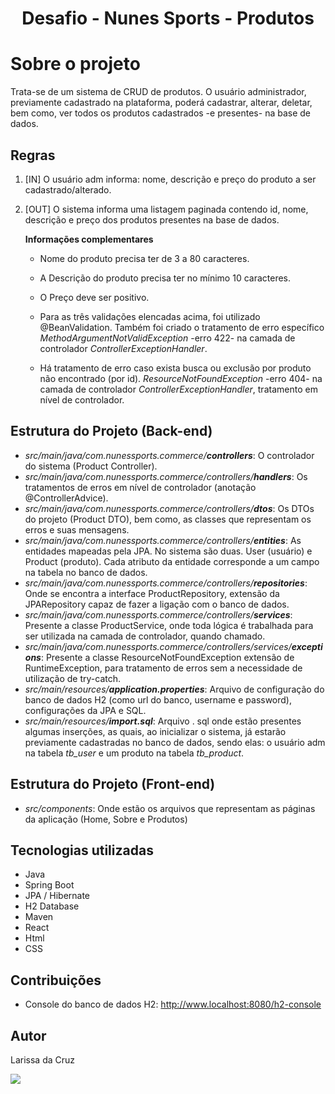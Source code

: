 <h1 align="center"> Desafio - Nunes Sports - Produtos </h1>

# Sobre o projeto

Trata-se de um sistema de CRUD de produtos. O usuário administrador, previamente cadastrado na plataforma, poderá cadastrar, alterar, deletar, bem como, ver todos os produtos cadastrados -e presentes- na base de dados.

<h2>Regras</h2>

  1. [IN] O usuário adm informa: nome, descrição e preço do produto a ser cadastrado/alterado.

  2. [OUT] O sistema informa uma listagem paginada contendo id, nome, descrição e preço dos produtos presentes na base de dados. 
  
     **Informações complementares**

     - Nome do produto precisa ter de 3 a 80 caracteres.

     - A Descrição do produto precisa ter no mínimo 10 caracteres.

     - O Preço deve ser positivo.
    
     - Para as três validações elencadas acima, foi utilizado @BeanValidation. Também foi criado o tratamento de erro específico *MethodArgumentNotValidException* -erro 422- na camada de controlador *ControllerExceptionHandler*.
       
     - Há tratamento de erro caso exista busca ou exclusão por produto não encontrado (por id). *ResourceNotFoundException* -erro 404- na camada de controlador *ControllerExceptionHandler*, tratamento em nível de controlador.
      

 ## Estrutura do Projeto (Back-end)
  * *src/main/java/com.nunessports.commerce/**controllers***: O controlador do sistema (Product Controller).
  * *src/main/java/com.nunessports.commerce/controllers/**handlers***: Os tratamentos de erros em nível de controlador (anotação @ControllerAdvice).
  * *src/main/java/com.nunessports.commerce/controllers/**dtos***: Os DTOs do projeto (Product DTO), bem como, as classes que representam os erros e suas mensagens.
  * *src/main/java/com.nunessports.commerce/controllers/**entities***: As entidades mapeadas pela JPA. No sistema são duas. User (usuário) e Product (produto). Cada atributo da entidade corresponde a um campo na tabela no banco de dados.
  * *src/main/java/com.nunessports.commerce/controllers/**repositories***: Onde se encontra a interface ProductRepository, extensão da JPARepository capaz de fazer a ligação com o banco de dados.
  * *src/main/java/com.nunessports.commerce/controllers/**services***: Presente a classe ProductService, onde toda lógica é trabalhada para ser utilizada na camada de controlador, quando chamado.
  * *src/main/java/com.nunessports.commerce/controllers/services/**exceptions***: Presente a classe ResourceNotFoundException extensão de RuntimeException, para tratamento de erros sem a necessidade de utilização de try-catch.
  * *src/main/resources/**application.properties***: Arquivo de configuração do banco de dados H2 (como url do banco, username e password), configurações da JPA e SQL.
  * *src/main/resources/**import.sql***: Arquivo . sql onde estão presentes algumas inserções, as quais, ao inicializar o sistema, já estarão previamente cadastradas no banco de dados, sendo elas: o usuário adm na tabela *tb_user* e um produto na tabela *tb_product*.

 ## Estrutura do Projeto (Front-end)
 * *src/components*: Onde estão os arquivos que representam as páginas da aplicação (Home, Sobre e Produtos)
 
 ## Tecnologias utilizadas
- Java
- Spring Boot
- JPA / Hibernate
- H2 Database
- Maven
- React
- Html
- CSS

## Contribuições
- Console do banco de dados H2: http://www.localhost:8080/h2-console

## Autor

Larissa da Cruz

<a href="https://www.linkedin.com/in/larissa-da-cruz-0ba314219/" target="_blank"><img src="https://img.shields.io/badge/-LinkedIn-%230077B5?style=for-the-badge&logo=linkedin&logoColor=white" target="_blank"></a>
